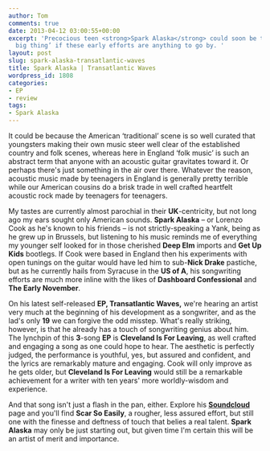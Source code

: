 ```yaml
---
author: Tom
comments: true
date: 2013-04-12 03:00:55+00:00
excerpt: 'Precocious teen <strong>Spark Alaska</strong> could soon be the next ‘next
  big thing’ if these early efforts are anything to go by. '
layout: post
slug: spark-alaska-transatlantic-waves
title: Spark Alaska | Transatlantic Waves
wordpress_id: 1808
categories:
- EP
- review
tags:
- Spark Alaska
---
```


It could be because the American ‘traditional’ scene is so well curated that youngsters making their own music steer well clear of the established country and folk scenes, whereas here in England ‘folk music’ is such an abstract term that anyone with an acoustic guitar gravitates toward it. Or perhaps there's just something in the air over there. Whatever the reason, acoustic music made by teenagers in England is generally pretty terrible while our American cousins do a brisk trade in well crafted heartfelt acoustic rock made by teenagers for teenagers.

My tastes are currently almost parochial in their **UK**-centricity, but not long ago my ears sought only American sounds. **Spark Alaska** – or Lorenzo Cook as he's known to his friends – is not strictly-speaking a Yank, being as he grew up in Brussels, but listening to his music reminds me of everything my younger self looked for in those cherished **Deep Elm** imports and **Get Up Kids** bootlegs. If Cook were based in England then his experiments with open tunings on the guitar would have led him to sub-**Nick Drake** pastiche, but as he currently hails from Syracuse in the **US of A**, his songwriting efforts are much more inline with the likes of **Dashboard Confessional** and **The Early November**.

On his latest self-released **EP, Transatlantic Waves,** we're hearing an artist very much at the beginning of his development as a songwriter, and as the lad's only **19** we can forgive the odd misstep. What's really striking, however, is that he already has a touch of songwriting genius about him. The lynchpin of this **3**-song **EP** is **Cleveland Is For Leaving**, as well crafted and engaging a song as one could hope to hear. The aesthetic is perfectly judged, the performance is youthful, yes, but assured and confident, and the lyrics are remarkably mature and engaging. Cook will only improve as he gets older, but **Cleveland Is For Leaving** would still be a remarkable achievement for a writer with ten years' more worldly-wisdom and experience.

And that song isn't just a flash in the pan, either. Explore his [**Soundcloud**](https://soundcloud.com/spark-alaska) page and you'll find **Scar So Easily**, a rougher, less assured effort, but still one with the finesse and deftness of touch that belies a real talent. **Spark Alaska** may only be just starting out, but given time I'm certain this will be an artist of merit and importance.

